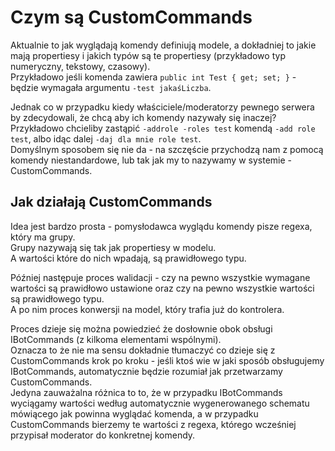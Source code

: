 # Czym są CustomCommands

Aktualnie to jak wyglądają komendy definiują modele, a dokładniej to jakie mają propertiesy i jakich typów są te propertiesy (przykładowo typ numeryczny, tekstowy, czasowy).  
Przykładowo jeśli komenda zawiera `public int Test { get; set; }` - będzie wymagała argumentu `-test jakaśLiczba`.

Jednak co w przypadku kiedy właściciele/moderatorzy pewnego serwera by zdecydowali, że chcą aby ich komendy nazywały się inaczej?  
Przykładowo chcieliby zastąpić `-addrole -roles test` komendą `-add role test`, albo idąc dalej `-daj dla mnie role test`.  
Domyślnym sposobem się nie da - na szczęście przychodzą nam z pomocą komendy niestandardowe, lub tak jak my to nazywamy w systemie - CustomCommands.

## Jak działają CustomCommands

Idea jest bardzo prosta - pomysłodawca wyglądu komendy pisze regexa, który ma grupy.  
Grupy nazywają się tak jak propertiesy w modelu.  
A wartości które do nich wpadają, są prawidłowego typu.

Później następuje proces walidacji - czy na pewno wszystkie wymagane wartości są prawidłowo ustawione oraz czy na pewno wszystkie wartości są prawidłowego typu.  
A po nim proces konwersji na model, który trafia już do kontrolera.

Proces dzieje się można powiedzieć że dosłownie obok obsługi IBotCommands (z kilkoma elementami wspólnymi).  
Oznacza to że nie ma sensu dokładnie tłumaczyć co dzieje się z CustomCommands krok po kroku - jeśli ktoś wie w jaki sposób obsługujemy IBotCommands, automatycznie będzie rozumiał jak przetwarzamy CustomCommands.  
Jedyna zauważalna różnica to to, że w przypadku IBotCommands wyciągamy wartości według automatycznie wygenerowanego schematu mówiącego jak powinna wyglądać komenda, a w przypadku CustomCommands bierzemy te wartości z regexa, którego wcześniej przypisał moderator do konkretnej komendy.
